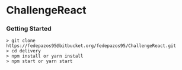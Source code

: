 # ChallengeReact

### Getting Started

```
> git clone https://fedepazos95@bitbucket.org/fedepazos95/ChallengeReact.git
> cd delivery
> npm install or yarn install
> npm start or yarn start
```
